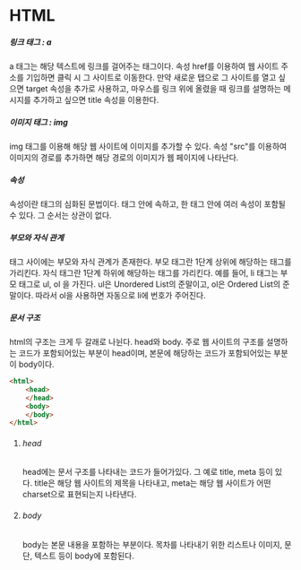 <h1>HTML</h1>

<h5>링크 태그 : a</h5>
a 태그는 해당 텍스트에 링크를 걸어주는 태그이다. 속성 href를 이용하여 웹 사이트 주소를 기입하면 클릭 시 그 사이트로 이동한다. 만약 새로운 탭으로 그 사이트를 열고 싶으면 target 속성을 추가로 사용하고, 마우스를 링크 위에 올렸을 때 링크를 설명하는 메시지를 추가하고 싶으면 title 속성을 이용한다.
<h5>이미지 태그 : img</h5>
img 태그를 이용해 해당 웹 사이트에 이미지를 추가할 수 있다. 속성 "src"를 이용하여 이미지의 경로를 추가하면 해당 경로의 이미지가 웹 페이지에 나타난다.
<h5>속성</h5>
속성이란 태그의 심화된 문법이다. 태그 안에 속하고, 한 태그 안에 여러 속성이 포함될 수 있다. 그 순서는 상관이 없다. 
<h5>부모와 자식 관계</h5>
태그 사이에는 부모와 자식 관계가 존재한다. 부모 태그란 1단계 상위에 해당하는 태그를 가리킨다. 자식 태그란 1단계 하위에 해당하는 태그를 가리킨다. 예를 들어, li 태그는 부모 태그로 ul, ol 을 가진다. ul은 Unordered List의 준말이고, ol은 Ordered List의 준말이다. 따라서 ol을 사용하면 자동으로 li에 번호가 주어진다.
<h5>문서 구조</h5>
html의 구조는 크게 두 갈래로 나뉜다. head와 body. 주로 웹 사이트의 구조를 설명하는 코드가 포함되어있는 부분이 head이며, 본문에 해당하는 코드가 포함되어있는 부분이 body이다. 

```html
<html>
    <head>
    </head>
    <body>
    </body>
</html>
```

<ol>
<li>
<h6>head</h6>
head에는 문서 구조를 나타내는 코드가 들어가있다. 그 예로 title, meta 등이 있다. title은 해당 웹 사이트의 제목을 나타내고, meta는 해당 웹 사이트가 어떤 charset으로 표현되는지 나타낸다.
</li>
<li>
<h6>body</h6>
body는 본문 내용을 포함하는 부분이다. 목차를 나타내기 위한 리스트나 이미지, 문단, 텍스트 등이 body에 포함된다.
</li>
</ol>
